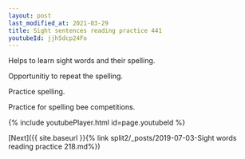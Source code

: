 ```yaml
---
layout: post
last_modified_at: 2021-03-29
title: Sight sentences reading practice 441
youtubeId: jjh5dcp24Fo
---
```

 
 
Helps to learn sight words and their spelling.

Opportunitiy to repeat the spelling. 

Practice spelling. 
 
Practice for spelling bee competitions. 
 
{% include youtubePlayer.html id=page.youtubeId %}
 
 

[Next]({{ site.baseurl }}{% link  split2/_posts/2019-07-03-Sight words reading practice 218.md%})
 
